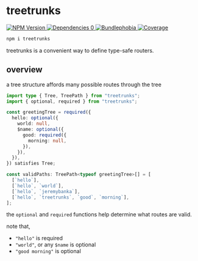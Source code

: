 # treetrunks

<a aria-label="NPM version" href="https://www.npmjs.com/package/treetrunks">
  <img alt="NPM Version" src="https://img.shields.io/npm/v/treetrunks?style=for-the-badge">
</a>
<a aria-label="Dependencies 0" href="https://www.npmjs.com/package/treetrunks">
  <img alt="Dependencies 0" src=" https://img.shields.io/badge/dependencies-0-0?style=for-the-badge">
</a>
<a href="https://bundlephobia.com/result?p=treetrunks">
  <img alt="Bundlephobia" src="https://img.shields.io/bundlephobia/minzip/treetrunks?style=for-the-badge">
</a>
<a aria-label="Coverage" href="https://recoverage.cloud/">
  <img alt="Coverage" src="https://img.shields.io/endpoint?url=https%3A%2F%2Frecoverage.cloud%2Fshields%2FS1ikz1yFmk93qbAI7lLnu%2Ftreetrunks">
</a>

```sh
npm i treetrunks
```

treetrunks is a convenient way to define type-safe routers.

## overview

a tree structure affords many possible routes through the tree

```typescript
import type { Tree, TreePath } from "treetrunks";
import { optional, required } from "treetrunks";

const greetingTree = required({
  hello: optional({
    world: null,
    $name: optional({
      good: required({
        morning: null,
      }),
    }),
  }),
}) satisfies Tree;

const validPaths: TreePath<typeof greetingTree>[] = [
  [`hello`],
  [`hello`, `world`],
  [`hello`, `jeremybanka`],
  [`hello`, `treetrunks`, `good`, `morning`],
];
```

the `optional` and `required` functions help determine what routes are valid.

note that,

- `"hello"` is required
- `"world"`, or any `$name` is optional
- `"good morning"` is optional
